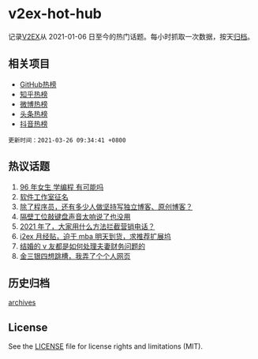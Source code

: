 # v2ex-hot-hub

 记录[V2EX](https://www.v2ex.com/)从 2021-01-06 日至今的热门话题。每小时抓取一次数据，按天[归档](archives)。
 
 ## 相关项目

- [GitHub热榜](https://github.com/snaildev/github-hot-hub)
- [知乎热榜](https://github.com/snaildev/zhihu-hot-hub)
- [微博热榜](https://github.com/snaildev/weibo-hot-hub)
- [头条热榜](https://github.com/snaildev/toutiao-hot-hub)
- [抖音热榜](https://github.com/snaildev/douyin-hot-hub)


 `更新时间：2021-03-26 09:34:41 +0800`

## 热议话题

1. [96 年女生 学编程 有可能吗](https://www.v2ex.com/t/765087)
1. [软件工作室征名](https://www.v2ex.com/t/765071)
1. [除了程序员，还有多少人做坚持写独立博客、原创博客？](https://www.v2ex.com/t/764879)
1. [隔壁工位敲键盘声音太响说了也没用](https://www.v2ex.com/t/765091)
1. [2021 年了，大家用什么方法拦截营销电话？](https://www.v2ex.com/t/764883)
1. [i2ex 月经贴，迫于 mba 明天到货，求推荐扩展坞](https://www.v2ex.com/t/764924)
1. [结婚的 v 友都是如何处理夫妻财务问题的](https://www.v2ex.com/t/764964)
1. [金三银四想跳槽，我弄了个个人网页](https://www.v2ex.com/t/764950)

## 历史归档

[archives](archives)

## License

See the [LICENSE](LICENSE) file for license rights and limitations (MIT).
